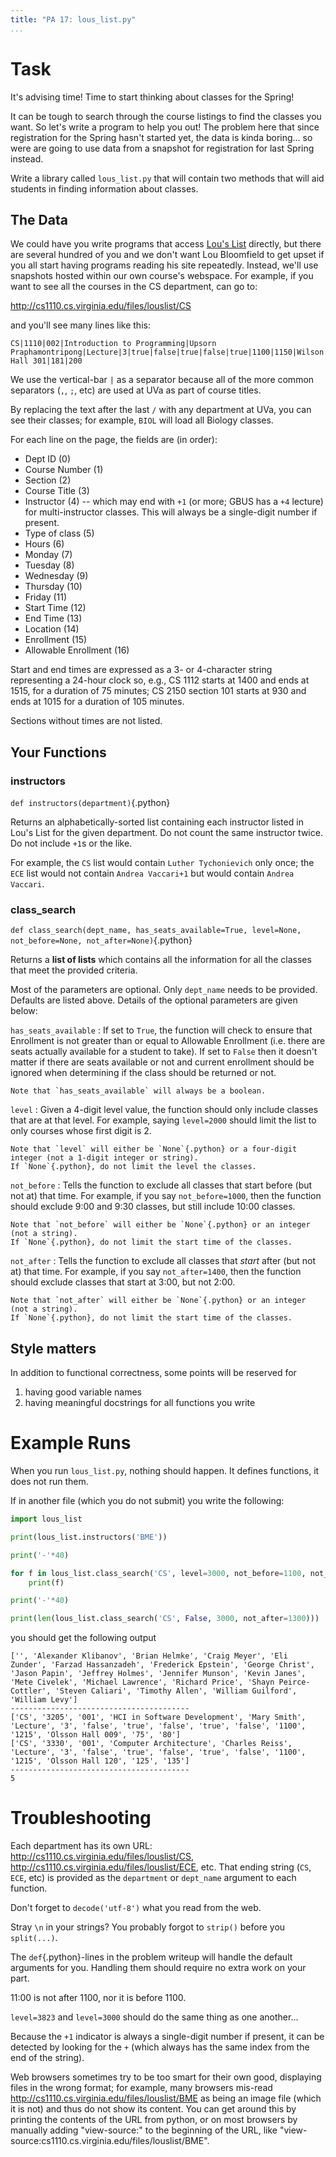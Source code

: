 ```yaml
---
title: "PA 17: lous_list.py"
...
```


# Task

It's advising time! Time to start thinking about classes for the Spring!

It can be tough to search through the course listings to find the classes you want.
So let's write a program to help you out!
The problem here that since registration for the Spring hasn't started yet, the data is kinda boring... so were are going to use data from a snapshot for registration for last Spring instead.

Write a library called `lous_list.py` that will contain two methods that will aid students in finding information about classes.

## The Data

We could have you write programs that access [Lou's List](http://rabi.phys.virginia.edu/mySIS/CS2) directly,
but there are several hundred of you and we don't want Lou Bloomfield to get upset if you all start having programs reading his site repeatedly.
Instead, we'll use snapshots hosted within our own course's webspace.
For example, if you want to see all the courses in the CS department, can go to:

<http://cs1110.cs.virginia.edu/files/louslist/CS>

and you'll see many lines like this:

    CS|1110|002|Introduction to Programming|Upsorn Praphamontripong|Lecture|3|true|false|true|false|true|1100|1150|Wilson Hall 301|181|200

We use the vertical-bar `|` as a separator because all of the more common separators (`,`, `;`, etc) are used at UVa as part of course titles.

By replacing the text after the last `/` with any department at UVa, you can see their classes;
for example, `BIOL` will load all Biology classes.

For each line on the page, the fields are (in order):

-   Dept ID (0)
-   Course Number (1)
-   Section (2)
-   Course Title (3)
-   Instructor (4) -- which may end with `+1` (or more; GBUS has a `+4` lecture) for multi-instructor classes.  This will always be a single-digit number if present.
-   Type of class (5)
-   Hours (6)
-   Monday (7)
-   Tuesday (8)
-   Wednesday (9)
-   Thursday (10)
-   Friday (11)
-   Start Time (12)
-   End Time (13)
-   Location (14)
-   Enrollment (15)
-   Allowable Enrollment (16)

Start and end times are expressed as a 3- or 4-character string representing a 24-hour clock
so, e.g., CS 1112 starts at 1400 and ends at 1515, for a duration of 75 minutes;
CS 2150 section 101 starts at 930 and ends at 1015 for a duration of 105 minutes.

Sections without times are not listed.

## Your Functions

### instructors
`def instructors(department)`{.python}

Returns an alphabetically-sorted list containing each instructor listed in Lou's List for the given department.
Do not count the same instructor twice.
Do not include `+1`s or the like.

For example, the `CS` list would contain `Luther Tychonievich` only once;
the `ECE` list would not contain `Andrea Vaccari+1` but would contain `Andrea Vaccari`.


### class\_search
`def class_search(dept_name, has_seats_available=True, level=None, not_before=None, not_after=None)`{.python}

Returns a **list of lists** which contains all the information for all the classes that meet the provided criteria.

Most of the parameters are optional.
Only `dept_name` needs to be provided.
Defaults are listed above.
Details of the optional parameters are given below:

`has_seats_available`
:   If set to `True`, the function will check to ensure that Enrollment is not greater than or equal to Allowable Enrollment
    (i.e. there are seats actually available for a student to take).
    If set to `False` then it doesn't matter if there are seats available or not and current enrollment should be ignored when determining if the class should be returned or not.

    Note that `has_seats_available` will always be a boolean.

`level`
:   Given a 4-digit level value, the function should only include classes that are at that level.
    For example, saying `level=2000` should limit the list to only courses whose first digit is 2.

    Note that `level` will either be `None`{.python} or a four-digit integer (not a 1-digit integer or string).
    If `None`{.python}, do not limit the level the classes.

`not_before`
:   Tells the function to exclude all classes that start before (but not at) that time.
    For example, if you say `not_before=1000`,
    then the function should exclude 9:00 and 9:30 classes, but still include 10:00 classes.
    
    Note that `not_before` will either be `None`{.python} or an integer (not a string).
    If `None`{.python}, do not limit the start time of the classes.

`not_after`
:   Tells the function to exclude all classes that *start* after (but not at) that time.
    For example, if you say `not_after=1400`,
    then the function should exclude classes that start at 3:00, but not 2:00.

    Note that `not_after` will either be `None`{.python} or an integer (not a string).
    If `None`{.python}, do not limit the start time of the classes.

## Style matters

In addition to functional correctness, some points will be reserved for

1.  having good variable names
1.  having meaningful docstrings for all functions you write


# Example Runs

When you run `lous_list.py`, nothing should happen.
It defines functions, it does not run them.

If in another file (which you do not submit) you write the following:

````python
import lous_list

print(lous_list.instructors('BME'))

print('-'*40)

for f in lous_list.class_search('CS', level=3000, not_before=1100, not_after=1100):
    print(f)

print('-'*40)

print(len(lous_list.class_search('CS', False, 3000, not_after=1300)))
````

you should get the following output

````
['', 'Alexander Klibanov', 'Brian Helmke', 'Craig Meyer', 'Eli Zunder', 'Farzad Hassanzadeh', 'Frederick Epstein', 'George Christ', 'Jason Papin', 'Jeffrey Holmes', 'Jennifer Munson', 'Kevin Janes', 'Mete Civelek', 'Michael Lawrence', 'Richard Price', 'Shayn Peirce-Cottler', 'Steven Caliari', 'Timothy Allen', 'William Guilford', 'William Levy']
----------------------------------------
['CS', '3205', '001', 'HCI in Software Development', 'Mary Smith', 'Lecture', '3', 'false', 'true', 'false', 'true', 'false', '1100', '1215', 'Olsson Hall 009', '75', '80']
['CS', '3330', '001', 'Computer Architecture', 'Charles Reiss', 'Lecture', '3', 'false', 'true', 'false', 'true', 'false', '1100', '1215', 'Olsson Hall 120', '125', '135']
----------------------------------------
5
````

# Troubleshooting

Each department has its own URL: <http://cs1110.cs.virginia.edu/files/louslist/CS>, <http://cs1110.cs.virginia.edu/files/louslist/ECE>, etc.  That ending string (`CS`, `ECE`, etc) is provided as the `department` or `dept_name` argument to each function.

Don't forget to `decode('utf-8')` what you read from the web.

Stray `\n` in your strings?  You probably forgot to `strip()` before you `split(...)`.

The `def`{.python}-lines in the problem writeup will handle the default arguments for you.  Handling them should require no extra work on your part.

11:00 is not after 1100, nor it is before 1100.

`level=3823` and `level=3000` should do the same thing as one another...

Because the `+1` indicator is always a single-digit number if present, it can be detected by looking for the `+` (which always has the same index from the end of the string).

Web browsers sometimes try to be too smart for their own good, displaying files in the wrong format; for example, many browsers mis-read <http://cs1110.cs.virginia.edu/files/louslist/BME> as being an image file (which it is not) and thus do not show its content. You can get around this by printing the contents of the URL from python, or on most browsers by manually adding "view-source:" to the beginning of the URL, like "view-source:cs1110.cs.virginia.edu/files/louslist/BME".
